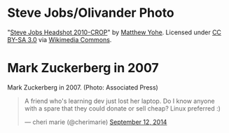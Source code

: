 Steve Jobs/Olivander Photo
==========================
"<a href="http://commons.wikimedia.org/wiki/File:Steve_Jobs_Headshot_2010-CROP.jpg#/media/File:Steve_Jobs_Headshot_2010-CROP.jpg">Steve Jobs Headshot 2010-CROP</a>" by <a href="//en.wikipedia.org/wiki/User:Matt_Yohe" class="extiw" title="en:User:Matt Yohe">Matthew Yohe</a>. Licensed under <a href="http://creativecommons.org/licenses/by-sa/3.0" title="Creative Commons Attribution-Share Alike 3.0">CC BY-SA 3.0</a> via <a href="//commons.wikimedia.org/wiki/">Wikimedia Commons</a>.

Mark Zuckerberg in 2007
=======================
Mark Zuckerberg in 2007. (Photo: Associated Press)

<blockquote class="twitter-tweet" lang="en"><p>A friend who&#39;s learning dev just lost her laptop. Do I know anyone with a spare that they could donate or sell cheap? Linux preferred :)</p>&mdash; cheri marie (@cherimarie) <a href="https://twitter.com/cherimarie/status/510446563856904193">September 12, 2014</a></blockquote>
<script async src="//platform.twitter.com/widgets.js" charset="utf-8"></script>
